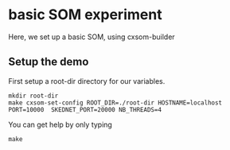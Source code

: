 # basic SOM experiment

Here, we set up a basic SOM, using cxsom-builder


## Setup the demo

First setup a root-dir directory for our variables.

```
mkdir root-dir
make cxsom-set-config ROOT_DIR=./root-dir HOSTNAME=localhost PORT=10000  SKEDNET_PORT=20000 NB_THREADS=4
```

You can get help by only typing

```
make
```